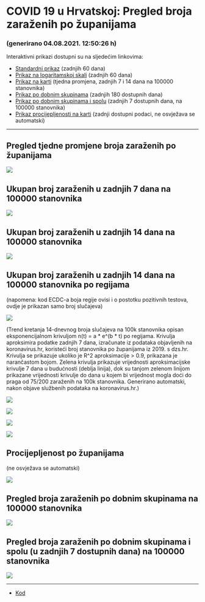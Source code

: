 # COVID 19 u Hrvatskoj: Pregled broja zaraženih po županijama

### (generirano 04.08.2021. 12:50:26 h)

Interaktivni prikazi dostupni su na sljedećim linkovima:

- [Standardni prikaz](html/index.html) (zadnjih 60 dana)
- [Prikaz na logaritamskoj skali](html/index_log.html) (zadnjih 60 dana)
- [Prikaz na karti](html/index_map.html) (tjedna promjena, zadnjih 7 i 14 dana na 100000 stanovnika)
- [Prikaz po dobnim skupinama](html/index_per_age.html) (zadnjih 180 dostupnih dana)
- [Prikaz po dobnim skupinama i spolu](html/index_pyramid.html) (zadnjih 7 dostupnih dana, na 100000 stanovnika)
- [Prikaz procijepljenosti na karti](html/index_vaccination.html) (zadnji dostupni podaci, ne osvježava se automatski)

-----

## Pregled tjedne promjene broja zaraženih po županijama

![](img/2021_08_03_map.png)

## Ukupan broj zaraženih u zadnjih 7 dana na 100000 stanovnika

![](img/2021_08_03_map_7_day_per_100k.png)

## Ukupan broj zaraženih u zadnjih 14 dana na 100000 stanovnika

![](img/2021_08_03_map_14_day_per_100k.png)

## Ukupan broj zaraženih u zadnjih 14 dana na 100000 stanovnika po regijama

(napomena: kod ECDC-a boja regije ovisi i o postotku pozitivnih testova, ovdje je prikazan samo broj slučajeva)

![](img/2021_08_03_map_14_day_per_100k_region.png)

(Trend kretanja 14-dnevnog broja slučajeva na 100k stanovnika opisan eksponencijalnom krivuljom n(t) = a * e^(b * t) po regijama. Krivulja aproksimira podatke zadnjih 7 dana, izračunate iz podataka objavljenih na koronavirus.hr, koristeći broj stanovnika po županijama iz 2019. s dzs.hr. Krivulja se prikazuje ukoliko je R^2 aproksimacije > 0.9, prikazana je narančastom bojom. Zelena krivulja prikazuje vrijednosti aproksimacijske krivulje 7 dana u budućnosti (deblja linija), dok su tanjom zelenom linijom prikazane vrijednosti krivulje do dana u kojem bi vrijednost mogla doći do praga od 75/200 zaraženih na 100k stanovnika. Generirano automatski, nakon objave službenih podataka na koronavirus.hr.)

![](img/2021_08_03_current_Jadranska_Hrvatska.png)

![](img/2021_08_03_current_Panonska_Hrvatska.png)

![](img/2021_08_03_current_Grad_Zagreb.png)

![](img/2021_08_03_current_Sjeverna_Hrvatska.png)

## Procijepljenost po županijama

(ne osvježava se automatski)

![](img/2021_08_03_vaccination.png)

## Pregled broja zaraženih po dobnim skupinama na 100000 stanovnika

![](img/2021_08_03_per_age_group.png)

## Pregled broja zaraženih po dobnim skupinama i spolu (u zadnjih 7 dostupnih dana) na 100000 stanovnika

![](img/2021_08_03_pyramid.png)

-----

- [Kod](https://github.com/ppalasek/covid_plots_croatia)

